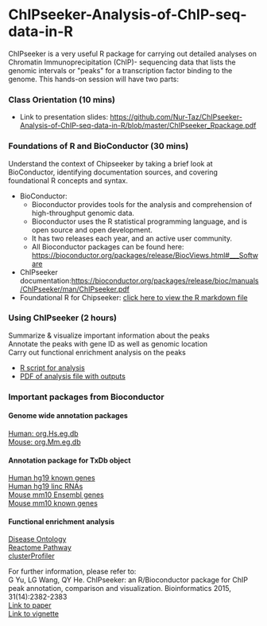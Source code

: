 # ChIPseeker-Analysis-of-ChIP-seq-data-in-R

ChIPseeker is a very useful R package for carrying out detailed analyses on Chromatin Immunoprecipitation (ChIP)- sequencing data that lists the genomic intervals or "peaks" for a transcription factor binding to the genome. This hands-on session will have two parts:

### Class Orientation (10 mins)
* Link to presentation slides: https://github.com/Nur-Taz/ChIPseeker-Analysis-of-ChIP-seq-data-in-R/blob/master/ChIPseeker_Rpackage.pdf

### Foundations of R and BioConductor (30 mins)

Understand the context of Chipseeker by taking a brief look at BioConductor, identifying documentation sources, and covering foundational R concepts and syntax.<br/> 
* BioConductor: 
  * Bioconductor provides tools for the analysis and comprehension of high-throughput genomic data. 
  * Bioconductor uses the R statistical programming language, and is open source and open development. 
  * It has two releases each year, and an active user community.
  * All Bioconductor packages can be found here: https://bioconductor.org/packages/release/BiocViews.html#___Software
* ChIPseeker documentation:https://bioconductor.org/packages/release/bioc/manuals/ChIPseeker/man/ChIPseeker.pdf 
* Foundational R for Chipseeker: [click here to view the R markdown file](https://sauuyer.github.io/intro-to-r-for-seurat/r-intro-chipseeker.html) 


### Using ChIPseeker (2 hours)

Summarize & visualize important information about the peaks<br/> 
Annotate the peaks with gene ID as well as genomic location<br/>
Carry out functional enrichment analysis on the peaks<br/>

* [R script for analysis](https://github.com/Nur-Taz/ChIPseeker-Analysis-of-ChIP-seq-data-in-R/blob/master/Analysis_example_ChIPseeker.R)
* [PDF of analysis file with outputs](https://github.com/Nur-Taz/ChIPseeker-Analysis-of-ChIP-seq-data-in-R/blob/master/ChIPseeker_analysis_GSE108150.pdf)

### Important packages from Bioconductor

#### Genome wide annotation packages

[Human: org.Hs.eg.db](https://bioconductor.org/packages/3.10/data/annotation/html/org.Hs.eg.db.html)<br/>
[Mouse: org.Mm.eg.db](https://bioconductor.org/packages/3.10/data/annotation/html/org.Mm.eg.db.html)<br/>

#### Annotation package for TxDb object

[Human hg19 known genes](http://bioconductor.org/packages/3.10/data/annotation/html/TxDb.Hsapiens.UCSC.hg19.knownGene.html)<br/>
[Human hg19 linc RNAs](http://bioconductor.org/packages/3.10/data/annotation/html/TxDb.Hsapiens.UCSC.hg19.lincRNAsTranscripts.html)<br/>
[Mouse mm10 Ensembl genes](http://bioconductor.org/packages/3.10/data/annotation/html/TxDb.Mmusculus.UCSC.mm10.ensGene.html)<br/>
[Mouse mm10 known genes](http://bioconductor.org/packages/3.10/data/annotation/html/TxDb.Mmusculus.UCSC.mm10.knownGene.html)<br/>

#### Functional enrichment analysis

[Disease Ontology](http://bioconductor.org/packages/DOSE)<br/>
[Reactome Pathway](http://bioconductor.org/packages/ReactomePA)<br/>
[clusterProfiler](http://bioconductor.org/packages/clusterProfiler)<br/>

For further information, please refer to:<br/>
G Yu, LG Wang, QY He. ChIPseeker: an R/Bioconductor package for ChIP peak annotation, comparison and visualization. Bioinformatics 2015, 31(14):2382-2383<br/>
[Link to paper](http://dx.doi.org/10.1093/bioinformatics/btv145)<br/>
[Link to vignette](https://bioconductor.org/packages/release/bioc/vignettes/ChIPseeker/inst/doc/ChIPseeker.html#session-information)





